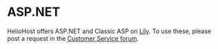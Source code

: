 # ASP.NET

HelioHost offers ASP.NET and Classic ASP on [Lily](../servers/virtual/lily.md). To use these, please post a request in the [Customer Service forum](https://helionet.org/index/forum/45-customer-service/).